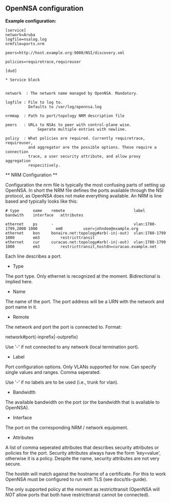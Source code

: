 OpenNSA configuration
---------------------


**Example configuration:**

```
[service]
network=Aruba
logfile=nsalog.log
nrmfile=ports.nrm

peers=http://host.example.org:9080/NSI/discovery.xml

policies=requiretrace,requireuser

[dud]

* Service block


network  : The network name managed by OpenNSA. Mandatory.

logfile : File to log to.
          Defaults to /var/log/opennsa.log

nrmmap  : Path to port/topology NRM description file

peers   : URLs to NSAs to peer with control-plane wise.
              Seperate multiple entries with newline.

policy  : What policies are required. Currently requiretrace, requireuser,
          and aggregator are the possible options. These require a connection
          trace, a user security attribute, and allow proxy aggregation
          respecitively.
```


** NRM Configuration **

Configuration the nrm file is typically the most confusing parts of setting up
OpenNSA. In short the NRM file defines the ports available through the NSI
protocol, as OpenNSA does not make everything available. An NRM is line based
and typically looks like this:

```
# type      name    remote                              label               bandwith    interface   attributes

ethernet    ps      -                                   vlan:1780-1799,2000 1000        em0         user=johndoe@example.org
ethernet    bon     bonaire.net:topology#arb(-in|-out)  vlan:1780-1799      1000        em3         restricttransit
ethernet    cur     curacao.net:topology#arb(-in|-out)  vlan:1780-1799      1000        em3         restricttransit,hostdn=curacao.example.net

```

Each line describes a port.

* Type

The port type. Only ethernet is recognized at the moment. Bidirectional is implied here.

* Name

The name of the port. The port address will be a URN with the network and port name in it.

* Remote

The network and port the port is connected to. Format:

network#port(-inprefix|-outprefix)

Use '-' if not connected to any network (local termination port).

* Label

Port configuration options. Only VLANs supported for now. Can specify single values and ranges. Comma seperated.

Use '-' if no labels are to be used (i.e., trunk for vlan).

* Bandwidth

The available bandwidth on the port (or the bandwidth that is available to OpenNSA).

* Interface

The port on the corresponding NRM / network equipment. 

* Attributes

A list of comma seperated attributes that describes security attributes or
policies for the port. Security attributes always have the form 'key=value',
otherwise it is a policy. Despite the name, security attributes are not very
secure.

The hostdn will match against the hostname of a certificate. For this to work
OpenNSA must be configured to run with TLS (see docs/tls-guide).

The only supported policy at the moment as restricttransit (OpenNSA will _NOT_
allow ports that both have restricttransit cannot be connected).

